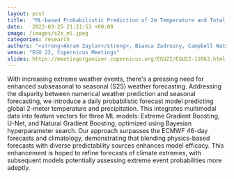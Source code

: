 ```yaml
---
layout: post
title:  "ML-based Probabilistic Prediction of 2m Temperature and Total Precipitation"
date:   2022-03-25 21:21:53 +00:00
image: /images/s2s_ml.jpeg
categories: research
authors: "<strong>Akram Zaytar</strong>, Bianca Zadrozny, Campbell Watson, Daniel Salles Civitarese, Etienne Eben Vos, Thabang Michael Mathonsi, Thabang Lukhetho Mashinini"
venue: "EGU 22, Copernicus Meetings"
slides: https://meetingorganizer.copernicus.org/EGU22/EGU22-11063.html
---
```


With increasing extreme weather events, there's a pressing need for enhanced subseasonal to seasonal (S2S) weather forecasting. Addressing the disparity between numerical weather prediction and seasonal forecasting, we introduce a daily probabilistic forecast model predicting global 2-meter temperature and precipitation. This integrates multimodal data into feature vectors for three ML models: Extreme Gradient Boosting, U-Net, and Natural Gradient Boosting, optimized using Bayesian hyperparameter search. Our approach surpasses the ECMWF 46-day forecasts and climatology, demonstrating that blending physics-based forecasts with diverse predictability sources enhances model efficacy. This enhancement is hoped to refine forecasts of climate extremes, with subsequent models potentially assessing extreme event probabilities more adeptly.